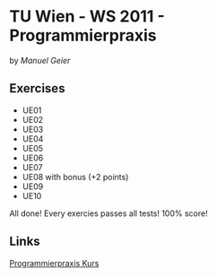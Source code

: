 TU Wien - WS 2011 - Programmierpraxis
=====================================
by _Manuel Geier_

Exercises
---------
* UE01
* UE02
* UE03
* UE04
* UE05
* UE06
* UE07
* UE08
 with bonus (+2 points)
* UE09
* UE10

All done! Every exercies passes all tests! 100% score!  

Links
-----
[Programmierpraxis Kurs](http://tosca.inflab.tuwien.ac.at/eprip "Programmierpraxis Kurs")
